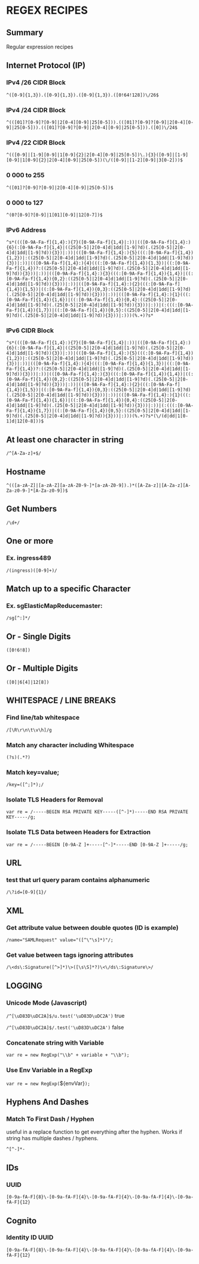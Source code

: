 # REGEX RECIPES

## Summary

Regular expression recipes

## Internet Protocol (IP)

### IPv4 /26 CIDR Block

`^([0-9]{1,3}).([0-9]{1,3}).([0-9]{1,3}).([0!64!128])\/26$`

### IPv4 /24 CIDR Block

`^(([01]?[0-9]?[0-9]|2[0-4][0-9]|25[0-5])).(([01]?[0-9]?[0-9]|2[0-4][0-9]|25[0-5])).(([01]?[0-9]?[0-9]|2[0-4][0-9]|25[0-5])).([0])\/24$`

### IPv4 /22 CIDR Block

`^(([0-9]|[1-9][0-9]|1[0-9]{2}|2[0-4][0-9]|25[0-5])\.){3}([0-9]|[1-9][0-9]|1[0-9]{2}|2[0-4][0-9]|25[0-5])(\/([0-9]|[1-2][0-9]|3[0-2]))$`

### 0 000 to 255

`^([01]?[0-9]?[0-9]|2[0-4][0-9]|25[0-5])$`

### 0 000 to 127

`^(0?[0-9]?[0-9]|1[01][0-9]|12[0-7])$`

### IPv6 Address

`^s*((([0-9A-Fa-f]{1,4}:){7}([0-9A-Fa-f]{1,4}|:))|(([0-9A-Fa-f]{1,4}:){6}(:[0-9A-Fa-f]{1,4}|((25[0-5]|2[0-4]d|1dd|[1-9]?d)(.(25[0-5]|2[0-4]d|1dd|[1-9]?d)){3})|:))|(([0-9A-Fa-f]{1,4}:){5}(((:[0-9A-Fa-f]{1,4}){1,2})|:((25[0-5]|2[0-4]d|1dd|[1-9]?d)(.(25[0-5]|2[0-4]d|1dd|[1-9]?d)){3})|:))|(([0-9A-Fa-f]{1,4}:){4}(((:[0-9A-Fa-f]{1,4}){1,3})|((:[0-9A-Fa-f]{1,4})?:((25[0-5]|2[0-4]d|1dd|[1-9]?d)(.(25[0-5]|2[0-4]d|1dd|[1-9]?d)){3}))|:))|(([0-9A-Fa-f]{1,4}:){3}(((:[0-9A-Fa-f]{1,4}){1,4})|((:[0-9A-Fa-f]{1,4}){0,2}:((25[0-5]|2[0-4]d|1dd|[1-9]?d)(.(25[0-5]|2[0-4]d|1dd|[1-9]?d)){3}))|:))|(([0-9A-Fa-f]{1,4}:){2}(((:[0-9A-Fa-f]{1,4}){1,5})|((:[0-9A-Fa-f]{1,4}){0,3}:((25[0-5]|2[0-4]d|1dd|[1-9]?d)(.(25[0-5]|2[0-4]d|1dd|[1-9]?d)){3}))|:))|(([0-9A-Fa-f]{1,4}:){1}(((:[0-9A-Fa-f]{1,4}){1,6})|((:[0-9A-Fa-f]{1,4}){0,4}:((25[0-5]|2[0-4]d|1dd|[1-9]?d)(.(25[0-5]|2[0-4]d|1dd|[1-9]?d)){3}))|:))|(:(((:[0-9A-Fa-f]{1,4}){1,7})|((:[0-9A-Fa-f]{1,4}){0,5}:((25[0-5]|2[0-4]d|1dd|[1-9]?d)(.(25[0-5]|2[0-4]d|1dd|[1-9]?d)){3}))|:)))(%.+)?s*`

### IPv6 CIDR Block

`^s*((([0-9A-Fa-f]{1,4}:){7}([0-9A-Fa-f]{1,4}|:))|(([0-9A-Fa-f]{1,4}:){6}(:[0-9A-Fa-f]{1,4}|((25[0-5]|2[0-4]d|1dd|[1-9]?d)(.(25[0-5]|2[0-4]d|1dd|[1-9]?d)){3})|:))|(([0-9A-Fa-f]{1,4}:){5}(((:[0-9A-Fa-f]{1,4}){1,2})|:((25[0-5]|2[0-4]d|1dd|[1-9]?d)(.(25[0-5]|2[0-4]d|1dd|[1-9]?d)){3})|:))|(([0-9A-Fa-f]{1,4}:){4}(((:[0-9A-Fa-f]{1,4}){1,3})|((:[0-9A-Fa-f]{1,4})?:((25[0-5]|2[0-4]d|1dd|[1-9]?d)(.(25[0-5]|2[0-4]d|1dd|[1-9]?d)){3}))|:))|(([0-9A-Fa-f]{1,4}:){3}(((:[0-9A-Fa-f]{1,4}){1,4})|((:[0-9A-Fa-f]{1,4}){0,2}:((25[0-5]|2[0-4]d|1dd|[1-9]?d)(.(25[0-5]|2[0-4]d|1dd|[1-9]?d)){3}))|:))|(([0-9A-Fa-f]{1,4}:){2}(((:[0-9A-Fa-f]{1,4}){1,5})|((:[0-9A-Fa-f]{1,4}){0,3}:((25[0-5]|2[0-4]d|1dd|[1-9]?d)(.(25[0-5]|2[0-4]d|1dd|[1-9]?d)){3}))|:))|(([0-9A-Fa-f]{1,4}:){1}(((:[0-9A-Fa-f]{1,4}){1,6})|((:[0-9A-Fa-f]{1,4}){0,4}:((25[0-5]|2[0-4]d|1dd|[1-9]?d)(.(25[0-5]|2[0-4]d|1dd|[1-9]?d)){3}))|:))|(:(((:[0-9A-Fa-f]{1,4}){1,7})|((:[0-9A-Fa-f]{1,4}){0,5}:((25[0-5]|2[0-4]d|1dd|[1-9]?d)(.(25[0-5]|2[0-4]d|1dd|[1-9]?d)){3}))|:)))(%.+)?s*(\/(d|dd|1[0-1]d|12[0-8]))$`

## At least one character in string

`/^[A-Za-z]+$/`

## Hostname

`^(([a-zA-Z]|[a-zA-Z][a-zA-Z0-9-]*[a-zA-Z0-9]).)*([A-Za-z]|[A-Za-z][A-Za-z0-9-]*[A-Za-z0-9])$`

## Get Numbers

`/\d+/`

## One or more

### Ex. ingress489

`/(ingress)([0-9]+)/`

## Match up to a specific Character

### Ex. sgElasticMapReducemaster:

`/sg[^:]*/`

## Or - Single Digits

`([0!6!8])`

## Or - Multiple Digits

`([0]|6[4]|12[8])`

## WHITESPACE / LINE BREAKS

### Find line/tab whitespace

`/[\R\r\n\t\v\h]/g`

### Match any character including Whitespace

`(?s)(.*?)`

### Match key=value;

`/key=([^;]*);/`

### Isolate TLS Headers for Removal

`var re = /-----BEGIN RSA PRIVATE KEY-----([^-]*)-----END RSA PRIVATE KEY-----/g;`

### Isolate TLS Data between Headers for Extraction

`var re = /-----BEGIN [0-9A-Z ]+-----[^-]*-----END [0-9A-Z ]+-----/g;`

## URL

### test that url query param contains alphanumeric

`/\?id=[0-9]{1}/`

## XML

### Get attribute value between double quotes (ID is example)

`/name="SAMLRequest" value="([^\"\s]*)"/;`

### Get value between tags ignoring attributes

`/\<ds\:Signature([^>]*)\>([\s\S]*?)\<\/ds\:Signature\>/`

## LOGGING

### Unicode Mode (Javascript)

`/^[\uD83D\uDC2A]$/u.test('\uD83D\uDC2A')`
true

`/^[\uD83D\uDC2A]$/.test('\uD83D\uDC2A')`
false

### Concatenate string with Variable

`var re = new RegExp("\\b" + variable + "\\b");`

### Use Env Variable in a RegExp

`var re = new RegExp(`\${envVar}`);`

## Hyphens And Dashes

### Match To First Dash / Hyphen

useful in a replace function to get everything after the hyphen.
Works if string has multiple dashes / hyphens.

`^[^-]*-`

## IDs

### UUID

`[0-9a-fA-F]{8}\-[0-9a-fA-F]{4}\-[0-9a-fA-F]{4}\-[0-9a-fA-F]{4}\-[0-9a-fA-F]{12}`

## Cognito

### Identity ID UUID

`[0-9a-fA-F]{8}\-[0-9a-fA-F]{4}\-[0-9a-fA-F]{4}\-[0-9a-fA-F]{4}\-[0-9a-fA-F]{12}`
